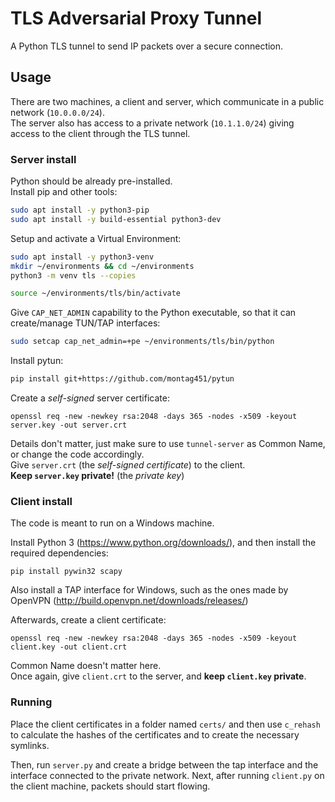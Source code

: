 # TLS Adversarial Proxy Tunnel

A Python TLS tunnel to send IP packets over a secure connection.

## Usage

There are two machines, a client and server, which communicate in a public network (``10.0.0.0/24``).  
The server also has access to a private network (``10.1.1.0/24``) giving access to the client through the TLS tunnel.

### Server install
Python should be already pre-installed.  
Install pip and other tools:
```bash
sudo apt install -y python3-pip
sudo apt install -y build-essential python3-dev
```
Setup and activate a Virtual Environment:
```bash
sudo apt install -y python3-venv
mkdir ~/environments && cd ~/environments
python3 -m venv tls --copies

source ~/environments/tls/bin/activate
```
Give ``CAP_NET_ADMIN`` capability to the Python executable, so that it can create/manage TUN/TAP interfaces:

```bash
sudo setcap cap_net_admin=+pe ~/environments/tls/bin/python
```

Install pytun:
```bash
pip install git+https://github.com/montag451/pytun
```

Create a *self-signed* server certificate:
```
openssl req -new -newkey rsa:2048 -days 365 -nodes -x509 -keyout server.key -out server.crt
```
Details don't matter, just make sure to use ``tunnel-server`` as Common Name, or change the code accordingly.  
Give ``server.crt`` (the *self-signed certificate*) to the client.  
**Keep ``server.key`` private!** (the *private key*)

### Client install
The code is meant to run on a Windows machine.

Install Python 3 (https://www.python.org/downloads/), and then install the required dependencies:
```
pip install pywin32 scapy 
```

Also install a TAP interface for Windows, such as the ones made by OpenVPN (http://build.openvpn.net/downloads/releases/)

Afterwards, create a client certificate:
```
openssl req -new -newkey rsa:2048 -days 365 -nodes -x509 -keyout client.key -out client.crt
```
Common Name doesn't matter here.  
Once again, give ``client.crt`` to the server, and **keep ``client.key`` private**.

### Running
Place the client certificates in a folder named ``certs/`` and then use ``c_rehash`` to calculate the hashes of the certificates and to create the necessary symlinks.

Then, run ``server.py`` and create a bridge between the tap interface and the interface connected to the private network.
Next, after running ``client.py`` on the client machine, packets should start flowing.
